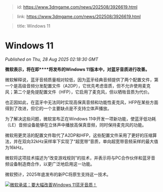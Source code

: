 > id: https://www.3dmgame.com/news/202508/3926619.html

> link: https://www.3dmgame.com/news/202508/3926619.html

> title: Windows 11

# Windows 11
_Published on Thu, 28 Aug 2025 02:18:30 GMT_

**微软表示，将在即****将发布的Windows 11版本中，对蓝牙音质进行改善。**

微软解释说，蓝牙音频质量相对较低，因为蓝牙经典音频提供了两个配置文件，第一个是高级音频分发配置文件（A2DP），它优先考虑音质，但不允许使用麦克风；第二个是免提配置文件（HFP），它启用了麦克风，但以牺牲音质为代价。

也正因如此，在蓝牙中无法同时实现高保真音频和功能性麦克风，HFP在某些方面得到了改进，但它的一个主要缺点是不支持立体声播放。

为了解决这些问题，微软宣布正在Windows 11中开发一项新功能，使蓝牙低功耗（LE）音频设备能够在立体声中播放高保真音频，同时保持麦克风的功能。

微软用更灵活的配置文件取代了A2DP和HFP，这些配置文件采用了更好的压缩算法，并在双向32kHz采样率下实现了“超宽带”音质，单向超宽带音频采样的最大值为16kHz。

微软将这项技术描述为“改变游戏规则”的技术，并表示将与PC合作伙伴和蓝牙音频设备制造商合作，以更广泛地启用这一功能。

微软预计，2025年底发布的新PC将原生支持这一技术。

[![微软承诺：要大幅改善Windows 11蓝牙音质！](https://img.3dmgame.com/uploads/images/xiaz/20250828/1756347497_878678.png)](https://img1.mydrivers.com/img/20250827/1b4e85b6183c429faa98377089bb8f5e.png)
